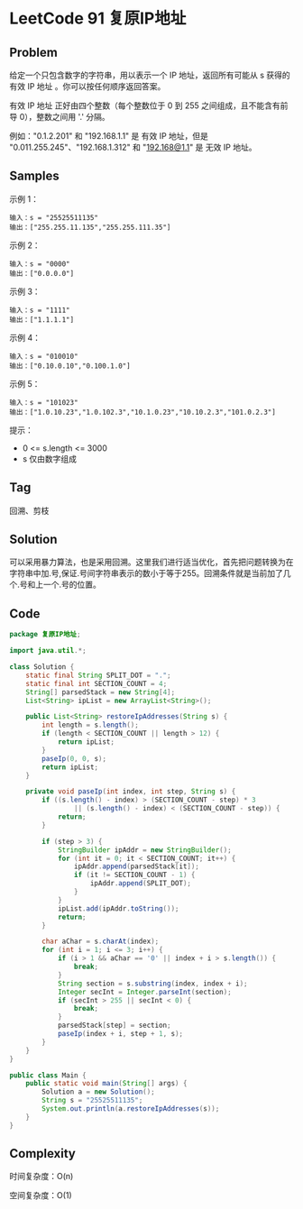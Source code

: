 # LeetCode 91 复原IP地址

## Problem

给定一个只包含数字的字符串，用以表示一个 IP 地址，返回所有可能从 s 获得的 有效 IP 地址 。你可以按任何顺序返回答案。

有效 IP 地址 正好由四个整数（每个整数位于 0 到 255 之间组成，且不能含有前导 0），整数之间用 '.' 分隔。

例如："0.1.2.201" 和 "192.168.1.1" 是 有效 IP 地址，但是 "0.011.255.245"、"192.168.1.312" 和 "192.168@1.1" 是 无效 IP 地址。

## Samples

示例 1：

```
输入：s = "25525511135"
输出：["255.255.11.135","255.255.111.35"]
```

示例 2：

```
输入：s = "0000"
输出：["0.0.0.0"]
```

示例 3：

```
输入：s = "1111"
输出：["1.1.1.1"]
```

示例 4：

```
输入：s = "010010"
输出：["0.10.0.10","0.100.1.0"]
```

示例 5：

```
输入：s = "101023"
输出：["1.0.10.23","1.0.102.3","10.1.0.23","10.10.2.3","101.0.2.3"]
```


提示：

- 0 <= s.length <= 3000
- s 仅由数字组成

## Tag

回溯、剪枝

## Solution

可以采用暴力算法，也是采用回溯。这里我们进行适当优化，首先把问题转换为在字符串中加.号,保证.号间字符串表示的数小于等于255。回溯条件就是当前加了几个.号和上一个.号的位置。

## Code

```java
package 复原IP地址;

import java.util.*;

class Solution {
    static final String SPLIT_DOT = ".";
    static final int SECTION_COUNT = 4;
    String[] parsedStack = new String[4];
    List<String> ipList = new ArrayList<String>();

    public List<String> restoreIpAddresses(String s) {
        int length = s.length();
        if (length < SECTION_COUNT || length > 12) {
            return ipList;
        }
        paseIp(0, 0, s);
        return ipList;
    }

    private void paseIp(int index, int step, String s) {
        if ((s.length() - index) > (SECTION_COUNT - step) * 3
                || (s.length() - index) < (SECTION_COUNT - step)) {
            return;
        }

        if (step > 3) {
            StringBuilder ipAddr = new StringBuilder();
            for (int it = 0; it < SECTION_COUNT; it++) {
                ipAddr.append(parsedStack[it]);
                if (it != SECTION_COUNT - 1) {
                    ipAddr.append(SPLIT_DOT);
                }
            }
            ipList.add(ipAddr.toString());
            return;
        }

        char aChar = s.charAt(index);
        for (int i = 1; i <= 3; i++) {
            if (i > 1 && aChar == '0' || index + i > s.length()) {
                break;
            }
            String section = s.substring(index, index + i);
            Integer secInt = Integer.parseInt(section);
            if (secInt > 255 || secInt < 0) {
                break;
            }
            parsedStack[step] = section;
            paseIp(index + i, step + 1, s);
        }
    }
}

public class Main {
    public static void main(String[] args) {
        Solution a = new Solution();
        String s = "25525511135";
        System.out.println(a.restoreIpAddresses(s));
    }
}
```

## Complexity

时间复杂度：O(n)

空间复杂度：O(1)